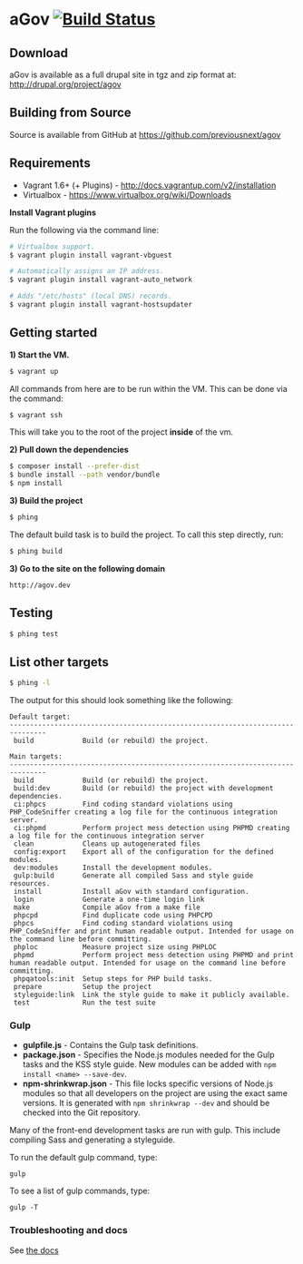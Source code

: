 # aGov [![Build Status](https://travis-ci.org/previousnext/agov.svg?branch=2.x)](https://travis-ci.org/previousnext/agov)

## Download

aGov is available as a full drupal site in tgz and zip format at: http://drupal.org/project/agov

## Building from Source

Source is available from GitHub at https://github.com/previousnext/agov

## Requirements

* Vagrant 1.6+ (+ Plugins) - http://docs.vagrantup.com/v2/installation
* Virtualbox - https://www.virtualbox.org/wiki/Downloads

**Install Vagrant plugins**

Run the following via the command line:

```bash
# Virtualbox support.
$ vagrant plugin install vagrant-vbguest

# Automatically assigns an IP address.
$ vagrant plugin install vagrant-auto_network

# Adds "/etc/hosts" (local DNS) records.
$ vagrant plugin install vagrant-hostsupdater
```

## Getting started

**1) Start the VM.**

```bash
$ vagrant up
```

All commands from here are to be run within the VM. This can be done via the command:

```bash
$ vagrant ssh
```

This will take you to the root of the project **inside** of the vm.

**2) Pull down the dependencies**

```bash
$ composer install --prefer-dist
$ bundle install --path vendor/bundle
$ npm install
```

**3) Build the project**

```bash
$ phing
```

The default build task is to build the project. To call this step directly, run:

```bash
$ phing build
```

**3) Go to the site on the following domain**

```
http://agov.dev
```

## Testing

```bash
$ phing test
```

## List other targets

```bash
$ phing -l
```

The output for this should look something like the following:

```
Default target:
-------------------------------------------------------------------------------
 build            Build (or rebuild) the project.

Main targets:
-------------------------------------------------------------------------------
 build            Build (or rebuild) the project.
 build:dev        Build (or rebuild) the project with development dependencies.
 ci:phpcs         Find coding standard violations using PHP_CodeSniffer creating a log file for the continuous integration server.
 ci:phpmd         Perform project mess detection using PHPMD creating a log file for the continuous integration server
 clean            Cleans up autogenerated files
 config:export    Export all of the configuration for the defined modules.
 dev:modules      Install the development modules.
 gulp:build       Generate all compiled Sass and style guide resources.
 install          Install aGov with standard configuration.
 login            Generate a one-time login link
 make             Compile aGov from a make file
 phpcpd           Find duplicate code using PHPCPD
 phpcs            Find coding standard violations using PHP_CodeSniffer and print human readable output. Intended for usage on the command line before committing.
 phploc           Measure project size using PHPLOC
 phpmd            Perform project mess detection using PHPMD and print human readable output. Intended for usage on the command line before committing.
 phpqatools:init  Setup steps for PHP build tasks.
 prepare          Setup the project
 styleguide:link  Link the style guide to make it publicly available.
 test             Run the test suite
```

### Gulp

- **gulpfile.js** - Contains the Gulp task definitions.
- **package.json** - Specifies the Node.js modules needed for the Gulp tasks and the KSS style guide. New modules can be added with `npm install <name> --save-dev`.
- **npm-shrinkwrap.json** - This file locks specific versions of Node.js modules so that all developers on the project are using the exact same versions. It is generated with `npm shrinkwrap --dev` and should be checked into the Git repository.

Many of the front-end development tasks are run with gulp. This include compiling Sass and generating a styleguide.

To run the default gulp command, type:

```
gulp
```

To see a list of gulp commands, type:

```
gulp -T
```

### Troubleshooting and docs

See [the docs](https://github.com/previousnext/agov/blob/8.x-1.x/agov/docs/index.md)
